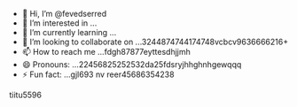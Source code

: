 - 👋 Hi, I’m @fevedserred
- 👀 I’m interested in ...
- 🌱 I’m currently learning ...
- 💞️ I’m looking to collaborate on ...3244874744174748vcbcv9636666216+
- 📫 How to reach me ...fdgh87877eyttesdhjjmh
- 😄 Pronouns: ...22456825252532da25fdsryjhhghnhgewqqq
- ⚡ Fun fact: ...gjl693
nv reer45686354238
<!---lk.256621drytgresdffwebfd453
fevedserred/fevedserred is a ✨ special ✨ reposisdftory because its `README.md` (this fi56le) appears on your GitHub profile.
You can click the Preview link to take a look at your changes.
--->tiitu5596
